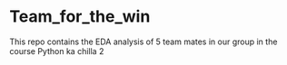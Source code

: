 # Team_for_the_win
This repo contains the EDA analysis of 5 team mates in our group in the course Python ka chilla 2
